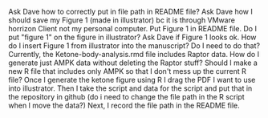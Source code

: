 Ask Dave how to correctly put in file path in README file? 
Ask Dave how I should save my Figure 1 (made in illustrator) bc it is through VMware horrizon Client not my personal computer.
Put Figure 1 in README file.
Do I put "figure 1" on the figure in illustrator?
Ask Dave if Figure 1 looks ok.
How do I insert Figure 1 from illustrator into the manuscript? Do I need to do that?
Currently, the Ketone-body-analysis.rmd file includes Raptor data. How do I generate just AMPK data without deleting the Raptor stuff? Should I make a new R file that includes only AMPK so that I don't mess up the current R file? 
Once I generate the ketone figure using R I drag the PDF I want to use into illustrator. 
Then I take the script and data for the script and put that in the repository in github (do i need to change the file path in the R script when I move the data?)
Next, I record the file path in the README file. 